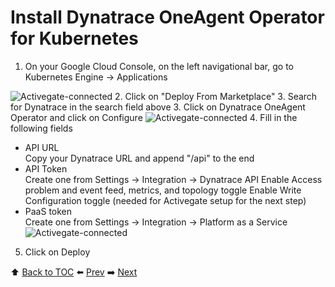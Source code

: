 # Install Dynatrace OneAgent Operator for Kubernetes

1. On your Google Cloud Console, on the left navigational bar, go to Kubernetes Engine -> Applications

![Activegate-connected](https://github.com/Dynatrace-APAC/Workshop-Kubernetes/blob/master/assets/operator.png)
2. Click on "Deploy From Marketplace"
3. Search for Dynatrace in the search field above
3. Click on Dynatrace OneAgent Operator and click on Configure
![Activegate-connected](https://github.com/Dynatrace-APAC/Workshop-Kubernetes/blob/master/assets/operator-1.png)
4. Fill in the following fields
- API URL <br>
Copy your Dynatrace URL and append "/api" to the end
- API Token <br>
Create one from Settings -> Integration -> Dynatrace API
Enable Access problem and event feed, metrics, and topology toggle
Enable Write Configuration toggle (needed for Activegate setup for the next step)
- PaaS token <br>
Create one from Settings -> Integration -> Platform as a Service
![Activegate-connected](https://github.com/Dynatrace-APAC/Workshop-Kubernetes/blob/master/assets/operator-2.png)
5. Click on Deploy

:arrow_up: [Back to TOC](/README.md) :arrow_left: [Prev](../lab2/README.md)   :arrow_right: [Next](../lab4/README.md)  

